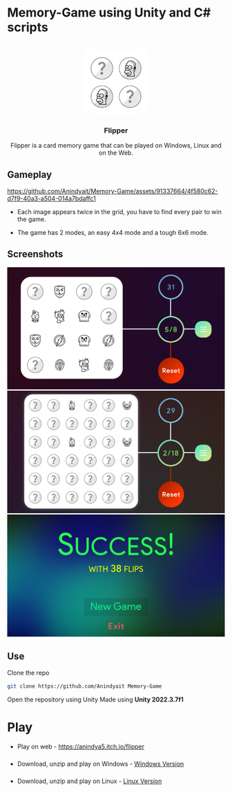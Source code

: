 # Memory-Game using Unity and C# scripts
 

 <!-- PROJECT LOGO -->
<br />
<div align="center">
    <img src="Pictures\Flipper.png" alt="Logo" width="150">
    <h3 align="center">Flipper</h3>
    <p>Flipper is a card memory game that can be played on Windows, Linux and on the Web. </p>
</div>

## Gameplay


https://github.com/Anindyait/Memory-Game/assets/91337664/4f580c62-d7f9-40a3-a504-014a7bdaffc1



- Each image appears twice in the grid, you have to find every pair to win the game.

- The game has 2 modes, an easy 4x4 mode and a tough 6x6 mode.

## Screenshots

![4x4 Grid](Pictures/4x4game.png)
![6x6 Grid](Pictures/6x6game.png)
![Success](Pictures/success.png)

## Use
Clone the repo
```sh
git clone https://github.com/Anindyait Memory-Game
``` 
Open the repository using Unity
Made using <b>Unity 2022.3.7f1</b>
# 
# Play
- Play on web - https://anindya5.itch.io/flipper
###
- Download, unzip and play on Windows - <a href="https://github.com/Anindyait/Memory-Game/releases/download/Windows/Windows.zip">Windows Version</a>
###
- Download, unzip and play on Linux - <a href="https://github.com/Anindyait/Memory-Game/releases/download/Linux/Linux.zip">Linux Version</a>


